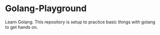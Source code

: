 # Golang-Playground
Learn Golang. This repository is setup to practice basic things with golang to get hands on. 
